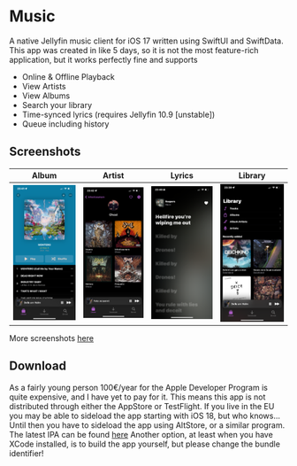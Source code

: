 # Music
A native Jellyfin music client for iOS 17 written using SwiftUI and SwiftData. This app was created in like 5 days, so it is not the most feature-rich application, but it works perfectly fine and supports

- Online & Offline Playback
- View Artists
- View Albums
- Search your library
- Time-synced lyrics (requires Jellyfin 10.9 [unstable])
- Queue including history

## Screenshots

| Album | Artist | Lyrics | Library |
| ------------- | ------------- | ------------- | ------------- |
| <img src="/Screenshots/Album1.PNG?raw=true" alt="Album 1" width="200"/> | <img src="/Screenshots/Artist.PNG?raw=true" alt="Artist" width="200"/> | <img src="/Screenshots/Lyrics.PNG?raw=true" alt="Lyrics" width="200"/>  | <img src="/Screenshots/Library.PNG?raw=true" alt="Library" width="200"/> 

More screenshots [here](https://github.com/rasmuslos/music/tree/v1.0.0/Screenshots)

## Download

As a fairly young person 100€/year for the Apple Developer Program is quite expensive, and I have yet to pay for it. This means this app is not distributed through either the AppStore or TestFlight. 
If you live in the EU you may be able to sideload the app starting with iOS 18, but who knows... Until then you have to sideload the app using AltStore, or a similar program. The latest IPA can be found [here](https://github.com/rasmuslos/music/releases/)
Another option, at least when you have XCode installed, is to build the app yourself, but please change the bundle identifier!
